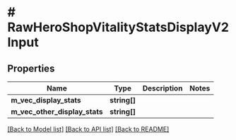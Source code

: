 # # RawHeroShopVitalityStatsDisplayV2Input

## Properties

Name | Type | Description | Notes
------------ | ------------- | ------------- | -------------
**m_vec_display_stats** | **string[]** |  |
**m_vec_other_display_stats** | **string[]** |  |

[[Back to Model list]](../../README.md#models) [[Back to API list]](../../README.md#endpoints) [[Back to README]](../../README.md)
